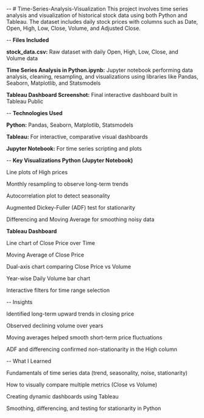 -- # Time-Series-Analysis-Visualization
This project involves time series analysis and visualization of historical stock data using both Python and Tableau. The dataset includes daily stock prices with columns such as Date, Open, High, Low, Close, Volume, and Adjusted Close.


-- **Files Included**

**stock_data.csv:** Raw dataset with daily Open, High, Low, Close, and Volume data

**Time Series Analysis in Python.ipynb:** Jupyter notebook performing data analysis, cleaning, resampling, and visualizations using libraries like Pandas, Seaborn, Matplotlib, and Statsmodels

**Tableau Dashboard Screenshot:** Final interactive dashboard built in Tableau Public


-- **Technologies Used**

**Python:** Pandas, Seaborn, Matplotlib, Statsmodels

**Tableau:** For interactive, comparative visual dashboards

**Jupyter Notebook:** For time series scripting and plots


-- **Key Visualizations
Python (Jupyter Notebook)**

Line plots of High prices

Monthly resampling to observe long-term trends

Autocorrelation plot to detect seasonality

Augmented Dickey-Fuller (ADF) test for stationarity

Differencing and Moving Average for smoothing noisy data


**Tableau Dashboard**

Line chart of Close Price over Time

Moving Average of Close Price

Dual-axis chart comparing Close Price vs Volume

Year-wise Daily Volume bar chart

Interactive filters for time range selection


-- Insights

Identified long-term upward trends in closing price

Observed declining volume over years

Moving averages helped smooth short-term price fluctuations

ADF and differencing confirmed non-stationarity in the High column

-- What I Learned

Fundamentals of time series data (trend, seasonality, noise, stationarity)

How to visually compare multiple metrics (Close vs Volume)

Creating dynamic dashboards using Tableau

Smoothing, differencing, and testing for stationarity in Python
